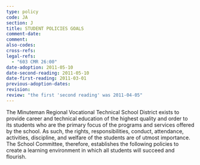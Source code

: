 ```yaml
---
type: policy
code: JA
section: J
title: STUDENT POLICIES GOALS
comment-date:
comment:
also-codes:
cross-refs:
legal-refs:
  - "603 CMR 26:00"
date-adoption: 2011-05-10
date-second-reading: 2011-05-10
date-first-reading: 2011-03-01
previous-adoption-dates:
revision: 
review: "the first 'second reading' was 2011-04-05"
---
```


The Minuteman Regional Vocational Technical School District exists to provide career and technical education of the highest quality and order to its students who are the primary focus of the programs and services offered by the school.  As such, the rights, responsibilities, conduct, attendance, activities, discipline, and welfare of the students are of utmost importance.  The School Committee, therefore, establishes the following policies to create a learning environment in which all students will succeed and flourish.
